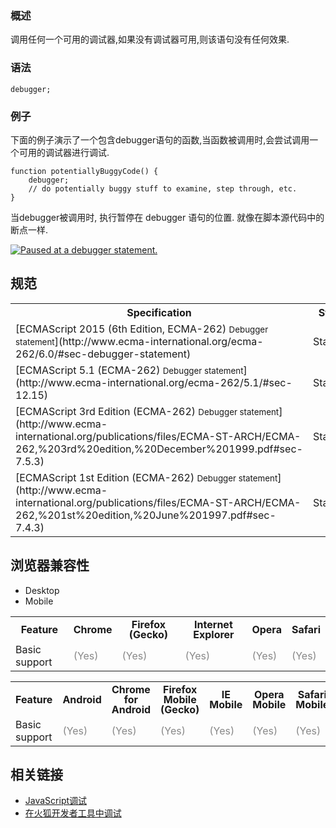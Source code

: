 ### 概述

调用任何一个可用的调试器,如果没有调试器可用,则该语句没有任何效果.

### 语法

    debugger;

### 例子

下面的例子演示了一个包含debugger语句的函数,当函数被调用时,会尝试调用一个可用的调试器进行调试.

    function potentiallyBuggyCode() {
        debugger;
        // do potentially buggy stuff to examine, step through, etc.
    }

当debugger被调用时, 执行暂停在 debugger 语句的位置. 就像在脚本源代码中的断点一样.

[![Paused at a debugger statement.](https://mdn.mozillademos.org/files/6963/Screen%20Shot%202014-02-07%20at%209.14.35%20AM.png)](https://mdn.mozillademos.org/files/6963/Screen%20Shot%202014-02-07%20at%209.14.35%20AM.png)

## 规范

<table class="standard-table">

<tbody>

<tr>

<th scope="col">Specification</th>

<th scope="col">Status</th>

<th scope="col">Comment</th>

</tr>

<tr>

<td>[ECMAScript 2015 (6th Edition, ECMA-262)  
<small lang="zh-CN">Debugger statement</small>](http://www.ecma-international.org/ecma-262/6.0/#sec-debugger-statement)</td>

<td><span class="spec-Standard">Standard</span></td>

<td> </td>

</tr>

<tr>

<td>[ECMAScript 5.1 (ECMA-262)  
<small lang="zh-CN">Debugger statement</small>](http://www.ecma-international.org/ecma-262/5.1/#sec-12.15)</td>

<td><span class="spec-Standard">Standard</span></td>

<td>Initial definition</td>

</tr>

<tr>

<td>[ECMAScript 3rd Edition (ECMA-262)  
<small lang="zh-CN">Debugger statement</small>](http://www.ecma-international.org/publications/files/ECMA-ST-ARCH/ECMA-262,%203rd%20edition,%20December%201999.pdf#sec-7.5.3)</td>

<td><span class="spec-Standard">Standard</span></td>

<td> </td>

</tr>

<tr>

<td>[ECMAScript 1st Edition (ECMA-262)  
<small lang="zh-CN">Debugger statement</small>](http://www.ecma-international.org/publications/files/ECMA-ST-ARCH/ECMA-262,%201st%20edition,%20June%201997.pdf#sec-7.4.3)</td>

<td><span class="spec-Standard">Standard</span></td>

<td>Only mentioned as reserved word.</td>

</tr>

</tbody>

</table>

## 浏览器兼容性

<div class="htab"><a name="AutoCompatibilityTable" id="AutoCompatibilityTable"></a>

*   <a>Desktop</a>
*   <a>Mobile</a>

</div>

<div id="compat-desktop">

<table class="compat-table" style="border-color: transparent;">

<tbody>

<tr>

<th style="line-height: 16px;">Feature</th>

<th style="line-height: 16px;">Chrome</th>

<th style="line-height: 16px;">Firefox (Gecko)</th>

<th style="line-height: 16px;">Internet Explorer</th>

<th style="line-height: 16px;">Opera</th>

<th style="line-height: 16px;">Safari</th>

</tr>

<tr>

<td>Basic support</td>

<td><span title="Please update this with the earliest version of support." style="color: #888;">(Yes)</span></td>

<td><span title="Please update this with the earliest version of support." style="color: #888;">(Yes)</span></td>

<td><span title="Please update this with the earliest version of support." style="color: #888;">(Yes)</span></td>

<td><span title="Please update this with the earliest version of support." style="color: #888;">(Yes)</span></td>

<td><span title="Please update this with the earliest version of support." style="color: #888;">(Yes)</span></td>

</tr>

</tbody>

</table>

</div>

<div id="compat-mobile">

<table class="compat-table" style="border-color: transparent;">

<tbody>

<tr>

<th style="line-height: 16px;">Feature</th>

<th style="line-height: 16px;">Android</th>

<th style="line-height: 16px;">Chrome for Android</th>

<th style="line-height: 16px;">Firefox Mobile (Gecko)</th>

<th style="line-height: 16px;">IE Mobile</th>

<th style="line-height: 16px;">Opera Mobile</th>

<th style="line-height: 16px;">Safari Mobile</th>

</tr>

<tr>

<td>Basic support</td>

<td><span title="Please update this with the earliest version of support." style="color: #888;">(Yes)</span></td>

<td><span title="Please update this with the earliest version of support." style="color: #888;">(Yes)</span></td>

<td><span title="Please update this with the earliest version of support." style="color: #888;">(Yes)</span></td>

<td><span title="Please update this with the earliest version of support." style="color: #888;">(Yes)</span></td>

<td><span title="Please update this with the earliest version of support." style="color: #888;">(Yes)</span></td>

<td><span title="Please update this with the earliest version of support." style="color: #888;">(Yes)</span></td>

</tr>

</tbody>

</table>

</div>

## 相关链接

*   [JavaScript调试](https://developer.mozilla.org/en-US/docs/Debugging_JavaScript)
*   [在火狐开发者工具中调试](https://developer.mozilla.org/en-US/docs/Tools/Debugger)
